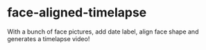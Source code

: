 # face-aligned-timelapse
With a bunch of face pictures, add date label, align face shape and generates a timelapse video!
